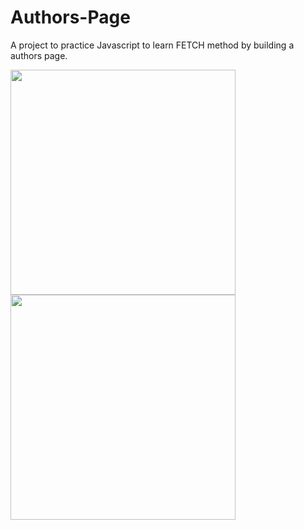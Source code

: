 # Authors-Page
A project to practice Javascript to learn FETCH method by building a authors page.

<img height="360em" src="https://github.com/GiovaniDamian/Authors-Page/assets/60575219/d4c2da65-1aef-4591-8afd-9d092a67ff9f"/></br>
<img height="360" src="https://github.com/GiovaniDamian/Authors-Page/assets/60575219/b56f5574-873b-4bb8-baf7-01469f6a911a"/>
